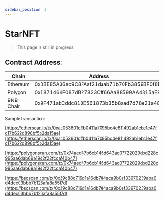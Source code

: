 ```yaml
---
sidebar_position: 3
---
```


# StarNFT

> This page is still in progress

## Contract Address:

| Chain     | Address                                    |
| --------- | ------------------------------------------ |
| Ethereum  | 0x0BE85A36ec9C8FAaf21daab71b70Fb3859BF0f8B |
| Polygon   | 0x1871464F087dB27823Cff66Aa88599AA4815aE95 |
| BNB Chain | 0x9F471abCddc810E561873b35b8aad7d78e21a48e |

Sample transaction:

[https://etherscan.io/tx/0xac053601cffb0411a7095bc4e811492ab1ebc1e47fc17b622d898bf5b2da15ae](https://etherscan.io/tx/0xac053601cffb0411a7095bc4e811492ab1ebc1e47fc17b622d898bf5b2da15ae)

[https://polygonscan.com/tx/0x74aed47b6cb146d643ac07722029dbd228c995aa6dab69a19d2f22fccaf40b47](https://polygonscan.com/tx/0x74aed47b6cb146d643ac07722029dbd228c995aa6dab69a19d2f22fccaf40b47)

[https://bscscan.com/tx/0x29c88c719d1a16db784aca9b0ef33970239aba0d4dec03bbb7b126afa8a55f7d](https://bscscan.com/tx/0x29c88c719d1a16db784aca9b0ef33970239aba0d4dec03bbb7b126afa8a55f7d)
